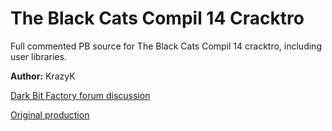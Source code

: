 # The Black Cats Compil 14 Cracktro

Full commented PB source for The Black Cats Compil 14 cracktro, including user libraries.

**Author:** KrazyK

[Dark Bit Factory forum discussion](https://www.dbfinteractive.com/forum/index.php?topic=6963.0)

[Original production](https://demozoo.org/productions/76083/)
